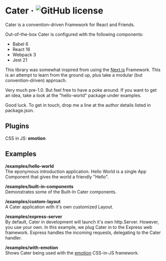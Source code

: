 # Cater &middot; ![GitHub license](https://img.shields.io/badge/license-MIT-blue.svg)

Cater is a convention-driven Framework for React and Friends.

Out-of-the-box Cater is configured with the following components:

- Babel 6
- React 16
- Webpack 3
- Jest 21

This library was somewhat inspired from using the [Next.js](https://github.com/zeit/next.js/) Framework. This is an attempt to learn from the ground up, plus take a modular (but convention-driven) approach.

Very much pre-1.0. But feel free to have a poke around. If you want to get an idea, take a look at the "hello-world" package under examples.

Good luck. To get in touch, drop me a line at the author details listed in package.json.

## Plugins

CSS in JS: **emotion**

## Examples

**/examples/hello-world**<br/>
The eponymous introduction application. Hello World is a single App Component that gives the world a friendly "Hello".

**/examples/built-in-components**<br/>
Demonstrates some of the Built-In Cater components.

**/examples/custom-layout**<br/>
A Cater application with it's own customized Layout.

**/examples/express-server**<br/>
By default, Cater in development will launch it's own http.Server. However, you use your own. In this example, we plug Cater in to the Express web framework. Express handles the incoming requests, delegating to the Cater handler.

**/examples/with-emotion**<br/>
Shows Cater being used with the [emotion](https://github.com/emotion-js/emotion) CSS-in-JS framework.